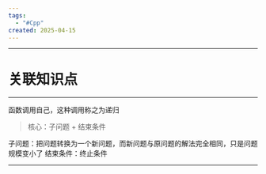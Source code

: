```yaml
---
tags:
  - "#Cpp"
created: 2025-04-15
---
```


---
# 关联知识点



---

函数调用自己，这种调用称之为递归

> 核心：子问题 + 结束条件

子问题：把问题转换为一个新问题，而新问题与原问题的解法完全相同，只是问题规模变小了
结束条件：终止条件


---
